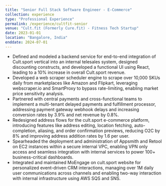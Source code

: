 ```yaml
---
title: "Senior Full Stack Software Engineer - E-Commerce"
collection: experience
type: "Professional Experience"
permalink: /experience/cultfit-senior
venue: "Cult.fit (Formerly Cure.fit) - Fitness Tech Startup"
date: 2023-01-01
location: "Bangalore, India"
enddate: 2024-07-01
---
```


* Defined and modeled a backend service for end-to-end integration of Cult.sport vertical into an internal telesales system, designed discounting constructs, and developed a functional UI using React, leading to a 10% increase in overall Cult.sport revenue.
* Developed a web scraper scheduler engine to scrape over 10,000 SKUs daily from marketplaces like Amazon and Flipkart, leveraging webscraper.io and SmartProxy to bypass rate-limiting, enabling market price sensitivity analysis.
* Partnered with central payments and cross-functional teams to implement a multi-tenant delayed payments and fulfillment processor, addressing payment gateway webhook delays and increasing conversion rates by 3.9% and net revenue by 0.8%.
* Redesigned address flows for the cult.sport e-commerce platform, introducing features like address editing, location fetching, auto-completion, aliasing, and order confirmation previews, reducing O2C by 8% and improving address addition rates by 1.6 per user.
* Spearheaded the deployment and administration of Appsmith and Retool on EC2 instances within a secure internal VPC, enabling VPN only access and seamless integration with internal services to power 100+ business-critical dashboards.
* Integrated and maintained MoEngage on cult.sport website for personalized event-driven CRM interactions, managing over 1M daily user communications across channels and enabling two-way interaction with internal infrastructure using AWS SQS and SNS.
